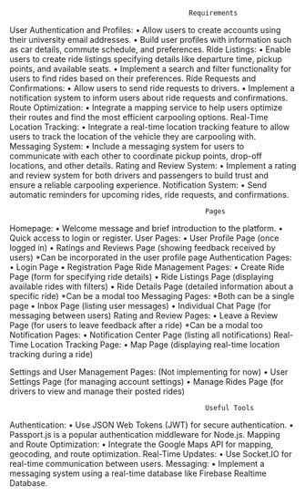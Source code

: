                                                 Requirements

User Authentication and Profiles: 
•	Allow users to create accounts using their university email addresses. 
•	Build user profiles with information such as car details, commute schedule, and preferences. 
Ride Listings: 
•	Enable users to create ride listings specifying details like departure time, pickup points, and available seats. 
•	Implement a search and filter functionality for users to find rides based on their preferences. 
Ride Requests and Confirmations: 
•	Allow users to send ride requests to drivers. 
•	Implement a notification system to inform users about ride requests and confirmations. 
Route Optimization: 
•	Integrate a mapping service to help users optimize their routes and find the most efficient carpooling options. 
Real-Time Location Tracking: 
•	Integrate a real-time location tracking feature to allow users to track the location of the vehicle they are carpooling with.
Messaging System: 
•	Include a messaging system for users to communicate with each other to coordinate pickup points, drop-off locations, and other details. 
Rating and Review System: 
•	Implement a rating and review system for both drivers and passengers to build trust and ensure a reliable carpooling experience. 
Notification System: 
•	Send automatic reminders for upcoming rides, ride requests, and confirmations. 


                                                    Pages

Homepage: 
•	Welcome message and brief introduction to the platform. 
•	Quick access to login or register. 
User Pages: 
•	User Profile Page (once logged in) 
•	Ratings and Reviews Page (showing feedback received by users) *Can be incorporated in the user profile page
Authentication Pages: 
•	Login Page 
•	Registration Page 
Ride Management Pages: 
•	Create Ride Page (form for specifying ride details) 
•	Ride Listings Page (displaying available rides with filters) 
•	Ride Details Page (detailed information about a specific ride) *Can be a modal too
Messaging Pages: 
*Both can be a single page
•	Inbox Page (listing user messages) 
•	Individual Chat Page (for messaging between users) 
Rating and Review Pages: 
•	Leave a Review Page (for users to leave feedback after a ride) *Can be a modal too
Notification Pages: 
•	Notification Center Page (listing all notifications) 
Real-Time Location Tracking Page: 
•	Map Page (displaying real-time location tracking during a ride) 

Settings and User Management Pages: (Not implementing for now)
•	User Settings Page (for managing account settings) 
•	Manage Rides Page (for drivers to view and manage their posted rides) 

                                                    Useful Tools
Authentication: 
•	Use JSON Web Tokens (JWT) for secure authentication. 
•	Passport.js is a popular authentication middleware for Node.js. 
Mapping and Route Optimization: 
•	Integrate the Google Maps API for mapping, geocoding, and route optimization. 
Real-Time Updates: 
•	Use Socket.IO for real-time communication between users. 
Messaging: 
•	Implement a messaging system using a real-time database like Firebase Realtime Database. 
